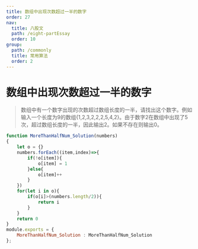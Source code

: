```yaml
---
title: 数组中出现次数超过一半的数字
order: 27
nav:
  title: 八股文
  path: /eight-partEssay
  order: 10
group:
  path: /commonly
  title: 常用算法
  order: 2
---
```



数组中出现次数超过一半的数字
===

>数组中有一个数字出现的次数超过数组长度的一半，请找出这个数字。例如输入一个长度为9的数组{1,2,3,2,2,2,5,4,2}。由于数字2在数组中出现了5次，超过数组长度的一半，因此输出2。如果不存在则输出0。

```js
function MoreThanHalfNum_Solution(numbers)
{
    let o = {}
    numbers.forEach((item,index)=>{
        if(!o[item]){
            o[item] = 1
        }else{
            o[item]++
        }
    })
    for(let i in o){
        if(o[i]>(numbers.length/2)){
            return i
        }
    }
    return 0
}
module.exports = {
    MoreThanHalfNum_Solution : MoreThanHalfNum_Solution
};
```



